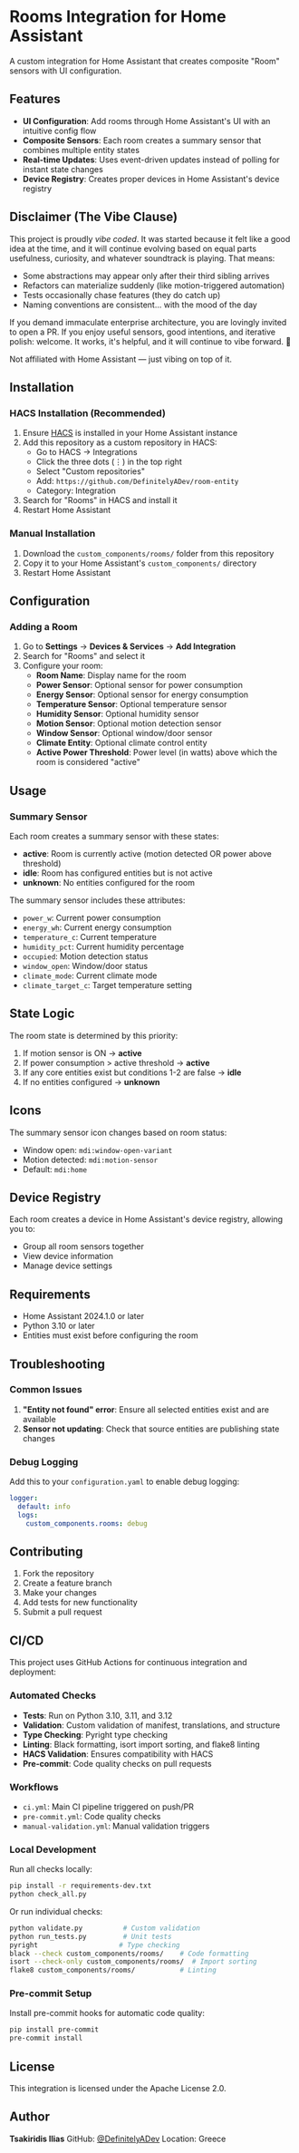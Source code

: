 # Rooms Integration for Home Assistant

A custom integration for Home Assistant that creates composite "Room" sensors with UI configuration.

## Features

- **UI Configuration**: Add rooms through Home Assistant's UI with an intuitive config flow
- **Composite Sensors**: Each room creates a summary sensor that combines multiple entity states
- **Real-time Updates**: Uses event-driven updates instead of polling for instant state changes
- **Device Registry**: Creates proper devices in Home Assistant's device registry

## Disclaimer (The Vibe Clause)

This project is proudly *vibe coded*. It was started because it felt like a good idea at the time, and it will continue evolving based on equal parts usefulness, curiosity, and whatever soundtrack is playing. That means:

- Some abstractions may appear only after their third sibling arrives
- Refactors can materialize suddenly (like motion-triggered automation)
- Tests occasionally chase features (they do catch up)
- Naming conventions are consistent... with the mood of the day

If you demand immaculate enterprise architecture, you are lovingly invited to open a PR. If you enjoy useful sensors, good intentions, and iterative polish: welcome. It works, it's helpful, and it will continue to vibe forward. 🚀

Not affiliated with Home Assistant — just vibing on top of it.

## Installation

### HACS Installation (Recommended)

1. Ensure [HACS](https://hacs.xyz/) is installed in your Home Assistant instance
2. Add this repository as a custom repository in HACS:
   - Go to HACS → Integrations
   - Click the three dots (⋮) in the top right
   - Select "Custom repositories"
   - Add: `https://github.com/DefinitelyADev/room-entity`
   - Category: Integration
3. Search for "Rooms" in HACS and install it
4. Restart Home Assistant

### Manual Installation

1. Download the `custom_components/rooms/` folder from this repository
2. Copy it to your Home Assistant's `custom_components/` directory
3. Restart Home Assistant

## Configuration

### Adding a Room

1. Go to **Settings** → **Devices & Services** → **Add Integration**
2. Search for "Rooms" and select it
3. Configure your room:
   - **Room Name**: Display name for the room
   - **Power Sensor**: Optional sensor for power consumption
   - **Energy Sensor**: Optional sensor for energy consumption
   - **Temperature Sensor**: Optional temperature sensor
   - **Humidity Sensor**: Optional humidity sensor
   - **Motion Sensor**: Optional motion detection sensor
   - **Window Sensor**: Optional window/door sensor
   - **Climate Entity**: Optional climate control entity
   - **Active Power Threshold**: Power level (in watts) above which the room is considered "active"

## Usage

### Summary Sensor

Each room creates a summary sensor with these states:
- **active**: Room is currently active (motion detected OR power above threshold)
- **idle**: Room has configured entities but is not active
- **unknown**: No entities configured for the room

The summary sensor includes these attributes:
- `power_w`: Current power consumption
- `energy_wh`: Current energy consumption
- `temperature_c`: Current temperature
- `humidity_pct`: Current humidity percentage
- `occupied`: Motion detection status
- `window_open`: Window/door status
- `climate_mode`: Current climate mode
- `climate_target_c`: Target temperature setting

## State Logic

The room state is determined by this priority:
1. If motion sensor is ON → **active**
2. If power consumption > active threshold → **active**
3. If any core entities exist but conditions 1-2 are false → **idle**
4. If no entities configured → **unknown**

## Icons

The summary sensor icon changes based on room status:
- Window open: `mdi:window-open-variant`
- Motion detected: `mdi:motion-sensor`
- Default: `mdi:home`

## Device Registry

Each room creates a device in Home Assistant's device registry, allowing you to:
- Group all room sensors together
- View device information
- Manage device settings

## Requirements

- Home Assistant 2024.1.0 or later
- Python 3.10 or later
- Entities must exist before configuring the room

## Troubleshooting

### Common Issues

1. **"Entity not found" error**: Ensure all selected entities exist and are available
2. **Sensor not updating**: Check that source entities are publishing state changes

### Debug Logging

Add this to your `configuration.yaml` to enable debug logging:

```yaml
logger:
  default: info
  logs:
    custom_components.rooms: debug
```

## Contributing

1. Fork the repository
2. Create a feature branch
3. Make your changes
4. Add tests for new functionality
5. Submit a pull request

## CI/CD

This project uses GitHub Actions for continuous integration and deployment:

### Automated Checks

- **Tests**: Run on Python 3.10, 3.11, and 3.12
- **Validation**: Custom validation of manifest, translations, and structure
- **Type Checking**: Pyright type checking
- **Linting**: Black formatting, isort import sorting, and flake8 linting
- **HACS Validation**: Ensures compatibility with HACS
- **Pre-commit**: Code quality checks on pull requests

### Workflows

- `ci.yml`: Main CI pipeline triggered on push/PR
- `pre-commit.yml`: Code quality checks
- `manual-validation.yml`: Manual validation triggers

### Local Development

Run all checks locally:

```bash
pip install -r requirements-dev.txt
python check_all.py
```

Or run individual checks:

```bash
python validate.py          # Custom validation
python run_tests.py         # Unit tests
pyright                    # Type checking
black --check custom_components/rooms/    # Code formatting
isort --check-only custom_components/rooms/  # Import sorting
flake8 custom_components/rooms/           # Linting
```

### Pre-commit Setup

Install pre-commit hooks for automatic code quality:

```bash
pip install pre-commit
pre-commit install
```

## License

This integration is licensed under the Apache License 2.0.

## Author

**Tsakiridis Ilias**
GitHub: [@DefinitelyADev](https://github.com/DefinitelyADev)
Location: Greece
